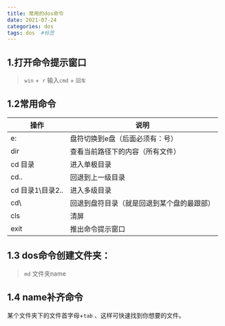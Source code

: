 ```yaml
---
title: 常用的dos命令
date: 2021-07-24
categories: dos
tags: dos  #标签
---
```


## 1.打开命令提示窗口

> `win` +` r`   输入`cmd` + `回车`

## 1.2常用命令

| 操作             | 说明                                       |
| ---------------- | ------------------------------------------ |
| e:               | 盘符切换到e盘（后面必须有：号）            |
| dir              | 查看当前路径下的内容（所有文件）           |
| cd 目录          | 进入单极目录                               |
| cd..             | 回退到上一级目录                           |
| cd 目录1\目录2.. | 进入多级目录                               |
| cd\              | 回退到盘符目录（就是回退到某个盘的最跟部） |
| cls              | 清屏                                       |
| exit             | 推出命令提示窗口                           |

## 1.3 dos命令创建文件夹：

> `md` 文件夹name

## 1.4 name补齐命令

某个文件夹下的文件首字母+`tab` 、这样可快速找到你想要的文件。